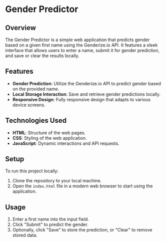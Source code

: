 # Gender Predictor

## Overview
The Gender Predictor is a simple web application that predicts gender based on a given first name using the Genderize.io API. It features a sleek interface that allows users to enter a name, submit it for gender prediction, and save or clear the results locally.

## Features
- **Gender Prediction**: Utilize the Genderize.io API to predict gender based on the provided name.
- **Local Storage Interaction**: Save and retrieve gender predictions locally.
- **Responsive Design**: Fully responsive design that adapts to various device screens.

## Technologies Used
- **HTML**: Structure of the web pages.
- **CSS**: Styling of the web application.
- **JavaScript**: Dynamic interactions and API requests.

## Setup
To run this project locally:
1. Clone the repository to your local machine.
2. Open the `index.html` file in a modern web browser to start using the application.

## Usage
1. Enter a first name into the input field.
2. Click "Submit" to predict the gender.
3. Optionally, click "Save" to store the prediction, or "Clear" to remove stored data.

